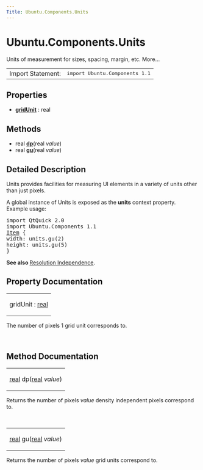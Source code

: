 ```yaml
---
Title: Ubuntu.Components.Units
---
```


# Ubuntu.Components.Units

<span class="subtitle"></span>
<!-- $$$Units-brief -->
<p>Units of measurement for sizes, spacing, margin, etc. More...</p>
<!-- @@@Units -->
<table class="alignedsummary">
<tr><td class="memItemLeft rightAlign topAlign"> Import Statement:</td><td class="memItemRight bottomAlign"> </b><tt>import Ubuntu.Components 1.1</tt></td></tr></table><ul>
</ul>
<h2>Properties</h2>
<ul>
<li class="fn"><b><b><a href="#gridUnit-prop">gridUnit</a></b></b> : real</li>
</ul>
<h2>Methods</h2>
<ul>
<li class="fn">real <b><b><a href="#dp-method">dp</a></b></b>(real <i>value</i>)</li>
<li class="fn">real <b><b><a href="#gu-method">gu</a></b></b>(real <i>value</i>)</li>
</ul>
<!-- $$$Units-description -->
<h2>Detailed Description</h2>
<p>Units provides facilities for measuring UI elements in a variety of units other than just pixels.</p>
<p>A global instance of Units is exposed as the <b>units</b> context property. Example usage:</p>
<pre class="qml">import QtQuick 2.0
import Ubuntu.Components 1.1
<span class="type"><a href="QtQuick.Item.md">Item</a></span> {
<span class="name">width</span>: <span class="name">units</span>.<span class="name">gu</span>(<span class="number">2</span>)
<span class="name">height</span>: <span class="name">units</span>.<span class="name">gu</span>(<span class="number">5</span>)
}</pre>
<p><b>See also </b><a href="UbuntuUserInterfaceToolkit.resolution-independence.md">Resolution Independence</a>.</p>
<!-- @@@Units -->
<h2>Property Documentation</h2>
<!-- $$$gridUnit -->
<table class="qmlname"><tr valign="top"><td class="tblQmlPropNode"><p><span class="name">gridUnit</span> : <span class="type"><a href="http://qt-project.org/doc/qt-5.3/qml-real.html">real</a></span></p></td></tr></table><p>The number of pixels 1 grid unit corresponds to.</p>
<!-- @@@gridUnit -->
<br/>
<h2>Method Documentation</h2>
<!-- $$$dp -->
<table class="qmlname"><tr valign="top"><td class="tblQmlFuncNode"><p><span class="type"><a href="http://qt-project.org/doc/qt-5.3/qml-real.html">real</a></span> <span class="name">dp</span>(<span class="type"><a href="http://qt-project.org/doc/qt-5.3/qml-real.html">real</a></span><i> value</i>)</p></td></tr></table><p>Returns the number of pixels <i>value</i> density independent pixels correspond to.</p>
<!-- @@@dp -->
<br/>
<!-- $$$gu -->
<table class="qmlname"><tr valign="top"><td class="tblQmlFuncNode"><p><span class="type"><a href="http://qt-project.org/doc/qt-5.3/qml-real.html">real</a></span> <span class="name">gu</span>(<span class="type"><a href="http://qt-project.org/doc/qt-5.3/qml-real.html">real</a></span><i> value</i>)</p></td></tr></table><p>Returns the number of pixels <i>value</i> grid units correspond to.</p>
<!-- @@@gu -->
<br/>
